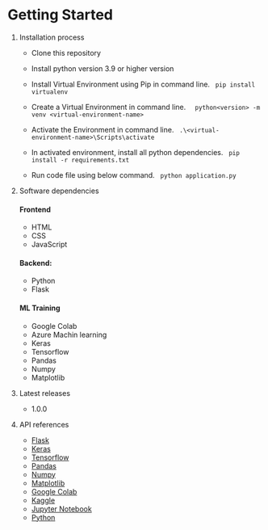 # Getting Started
1.	Installation process
    - Clone this repository

    - Install  python version 3.9 or higher version

    - Install Virtual Environment using Pip in command line.
    ` pip install virtualenv`

    - Create a Virtual Environment in command line.
    `  python<version> -m venv <virtual-environment-name>`

    - Activate the Environment in command line.
    ` .\<virtual-environment-name>\Scripts\activate`

    - In activated environment, install all python dependencies.
    ` pip install -r requirements.txt`

    - Run code file using below command.
    ` python application.py`

2.	Software dependencies
    #### Frontend
    - HTML
    - CSS
    - JavaScript
    #### Backend:
    - Python
    - Flask
    #### ML Training
    - Google Colab
    - Azure Machin learning
    - Keras
    - Tensorflow
    - Pandas
    - Numpy
    - Matplotlib
3.	Latest releases
    - 1.0.0
4.	API references
    - [Flask](https://flask.palletsprojects.com/en/2.0.x/)
    - [Keras](https://keras.io/)
    - [Tensorflow](https://www.tensorflow.org/)
    - [Pandas](https://pandas.pydata.org/)
    - [Numpy](https://numpy.org/)
    - [Matplotlib](https://matplotlib.org/)
    - [Google Colab](https://colab.research.google.com/notebooks/intro.ipynb#recent=true)
    - [Kaggle](https://www.kaggle.com/)
    - [Jupyter Notebook](https://jupyter.org/)
    - [Python](https://www.python.org/)

